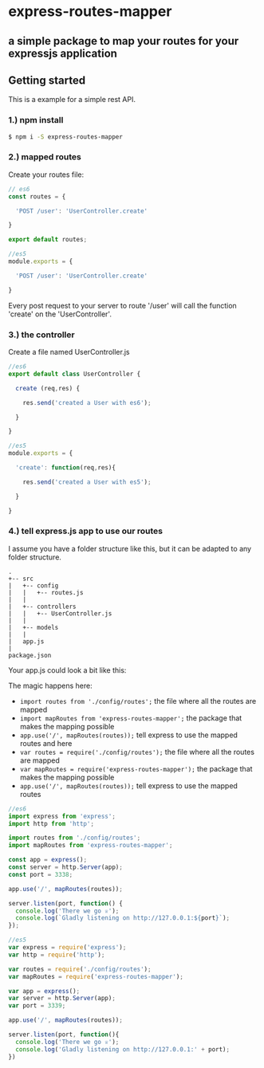 # express-routes-mapper

## a simple package to map your routes for your expressjs application

## Getting started

This is a example for a simple rest API.

### 1.) npm install

```sh
$ npm i -S express-routes-mapper
```

### 2.) mapped routes

Create your routes file:


```js
// es6
const routes = {

  'POST /user': 'UserController.create'

}

export default routes;

//es5
module.exports = {

  'POST /user': 'UserController.create'

}
```

Every post request to your server to route '/user' will call the function 'create' on the 'UserController'.

### 3.) the controller

Create a file named UserController.js

```js
//es6
export default class UserController {

  create (req,res) {

    res.send('created a User with es6');

  }

}

//es5
module.exports = {

  'create': function(req,res){

    res.send('created a User with es5');

  }

}
```


### 4.) tell express.js app to use our routes

I assume you have a folder structure like this, but it can be adapted to any folder structure. 

```
.
+-- src
|   +-- config
|   |   +-- routes.js
|   |
|   +-- controllers
|   |   +-- UserController.js
|   |
|   +-- models
|   |
|   app.js
|
package.json
```

Your app.js could look a bit like this:

The magic happens here:
* `import routes from './config/routes';` the file where all the routes are mapped
* `import mapRoutes from 'express-routes-mapper';` the package that makes the mapping possible
* `app.use('/', mapRoutes(routes));` tell express to use the mapped routes
and here
* `var routes = require('./config/routes');` the file where all the routes are mapped
* `var mapRoutes = require('express-routes-mapper');` the package that makes the mapping possible
* `app.use('/', mapRoutes(routes));` tell express to use the mapped routes


```js
//es6
import express from 'express';
import http from 'http';

import routes from './config/routes';
import mapRoutes from 'express-routes-mapper';

const app = express();
const server = http.Server(app);
const port = 3338;

app.use('/', mapRoutes(routes));

server.listen(port, function() {
  console.log('There we go ♕');
  console.log(`Gladly listening on http://127.0.0.1:${port}`);
});

//es5
var express = require('express');
var http = require('http');

var routes = require('./config/routes');
var mapRoutes = require('express-routes-mapper');

var app = express();
var server = http.Server(app);
var port = 3339;

app.use('/', mapRoutes(routes));

server.listen(port, function(){
  console.log('There we go ♕');
  console.log('Gladly listening on http://127.0.0.1:' + port);
})
```